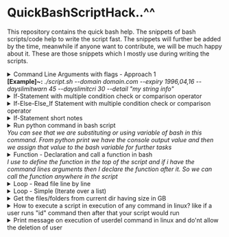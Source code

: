 # QuickBashScriptHack..^^
This repository contains the quick bash help. The snippets of bash scripts/code help to write the script fast. The snippets will further be added by the time, meanwhile if anyone want to contribute, we will be much happy about it. These are those snippets which I mostly use during writing the scripts.



<details>
<summary>Command Line Arguments with flags - Approach 1 <br>
 <b>[Example]~:</b> <i>./script.sh --domain  domain.com --expiry 1996,04,16 --dayslimitwarn 45 --dayslimitcri 30 --detail "my string info"</i>
 </summary>
<!--All you need is a blank line-->

     
	#!/bin/bash
	
	#Define the arguments list in the start of the file
	ARGUMENT_LIST=(
		"domain"
		"expiry"
		"dayslimitcri"
		"dayslimitwarn"
		"detail"
	)
    
	#Read arguments
	opts=$(getopt \
		--longoptions "$(printf "%s:," "${ARGUMENT_LIST[@]}")" \
		--name "$(basename "$0")" \
		--options "" \
		-- "$@"
	)

	
	eval set --$opts

	while [[ $# -gt 0 ]]; do
		case "$1" in
						
			--domain)
				DOMAIN=$2
				shift 2
				;;
	
			--expiry)
				EXPIRY=$2
				shift 2
				;;
	
			--dayslimitcri)
				DAYLIMITCRI=$2
				shift 2
				;;
	
			--dayslimitwarn)
				DAYLIMITWARN=$2
				shift 2
				;;
				
			--detail)
				DETAIL=$2
				shift 2
				;;
				
			*)
				break
				;;
		esac
	done
	
	#Now you can have the values
	echo $DOMAIN
	echo $EXPIRY
	echo $DAYLIMITCRI
	echo $DAYLIMITWARN
	echo $DETAIL
   
</details>


<details>
<summary>If-Statement with multiple condition check or comparison operator </summary>
<!--All you need is a blank line-->

	if [[ "$STR1" == "" ]] || [[ "$STR2" == "" ]] || [[ "$STR2" == "" ]];then
		echo "Arguments are not compelete"
		exit  
	fi
   
</details>


<details>
<summary>If-Else-Else_If Statement with multiple condition check or comparison operator </summary>
<!--All you need is a blank line-->

	if [[ "$STR1" == "" ]] || [[ "$STR2" == "" ]];then

		echo "Arguments are not compelete"
		exit  

	else

		if [[ "$STR1" -gt "$STR2" ]]
		then
			echo "String1: " $STR1 " String2: " $STR2
			exit
		elif [[( "$STR1" -gt "$STR2" )]] && [[( "$STR1" -le "$STR2" )]]
		then
			echo "String1: " $STR1 " String2: " $STR2
			exit 1
		elif [[( "$STR1" -le "$STR2" )]]
		then
			echo "String1: " $STR1 " String2: " $STR2
			exit 2

		fi

	fi
   
</details>

<details>
<summary>If-Statement short notes </summary>
<!--All you need is a blank line-->

```bash
#Ref: https://unix.stackexchange.com/questions/109625/shell-scripting-z-and-n-options-with-if
[ -z "$output2" ]  #string is null, that is, has zero length
[ -n "$output" ] #string is not null
[[ "$STR1" == "" ]]
[[ "$1" == "userdel" ]]
[[ "$STR1" -gt "$STR2" ]]
[[( "$STR1" -le "$STR2" )]]
[ ! -d "$dir" ] #dir does not exist
[ "$(echo "$dirperm" | cut -c6)" != "-" ] #Command execution in if statemnet
[ id ] && passing=true #if the command run sucessfull then true the passing flag

```
   
</details>


<details>
<summary>Run python command in bash script <br> 
<i>You can see that we are substituting or using variable of bash in this command. From python print we have the console output value and then we assign
that value to the bash variable for further tasks</i>
</summary>
<!--All you need is a blank line-->

	DAYS_LEFT=`python -c "from datetime import date; print((date($EXPIRY)-date.today()).days)"`
	echo $DAYS_LEFT
   
</details>


<details>
<summary>Function - Declaration and call a function in bash <br> 
<i>I use to define the function in the top of the script and if i have the command lines arguments then I declare the function after it. So we can call the function anywhere in the script</i>
</summary>
<!--All you need is a blank line-->

	#Function definition
	help_function(){
	
	echo "-----HELP FUNCTION-------"
	echo "script.sh [OPTIONS BELOW]"
	
	echo "PARAMETERS"
	echo ""
	echo "--domain <Domain Name>"
	echo "--dayslimitcri <Days Limit for Critical>"
	echo "--dayslimitwarn <Days Limit for Warning>"
	echo "--detail <Other detail>"
	echo ""
	
	echo "Info: At this moment all parameters should be present for execution of script"
	echo "-------------------------"
	}
	
	#Function call
	help_function
   
</details>

	
<details>
<summary>Loop - Read file line by line <br> 
</summary>
<!--All you need is a blank line-->

	while read line; do
	  echo "$line"
	done <file.txt
   
</details>	
	
<details>
<summary>Loop - Simple (Iterate over a list) <br> 
</summary>
<!--All you need is a blank line-->

	for i in element1 element2;
	do 

	echo $i

	done
   
</details>

<details>
<summary>Get the files/folders from current dir having size in GB<br> 
</summary>
<!--All you need is a blank line-->
	
	du -sh * | awk '($1~/[0-9]+\.?[0-9]*G$/)' | cut -f2 | (while read -r dir_files; do
		find ./$dir_files -prune -exec stat --printf='User: %U | Group: %G | Size: ' {} \; -exec du -sh {} \; 
	done)   

</details>

<details>
<summary>How to execute a script in execution of any command in linux? like if a user runs "id" command then after that your script would run</summary>
<!--All you need is a blank line-->

```bash
#Define/Declare below function in /etc/bashrc 
#~ confirm anycommand
#Ref: https://askubuntu.com/questions/22233/always-prompt-the-user-before-executing-a-command-in-the-shell
#We can show the message on the binaries in this way
confirm() {
    echo -n "Do you want to run $*? [N/y] "
    read -N 1 REPLY
    echo
    if test "$REPLY" = "y" -o "$REPLY" = "Y"; then
		"$@"
	else
        echo "Cancelled by user"
    fi
}
```
   
</details>
	

<details>
<summary>Print message on execution of userdel command in linux and do'nt allow the deletion of user</summary>
<!--All you need is a blank line-->

```bash
#Define/Declare below function in /etc/bashrc 
#~ confirm userdel user_name
#We can show the message on the binaries in this way
confirm() {
    echo -n "Do you want to run $*? [N/y] "
    read -N 1 REPLY
    echo
    if test "$REPLY" = "y" -o "$REPLY" = "Y"; then
        if [[ "$1" == "userdel" ]]; then
          echo "Contact to Admin"
        fi
    else
        echo "Cancelled by user"
    fi
}
```
   
</details>
